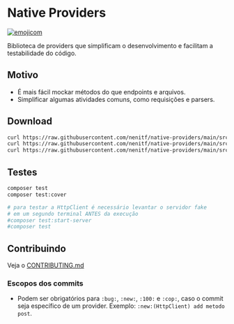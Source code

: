 # Native Providers

[![emojicom](https://img.shields.io/badge/emojicom-%F0%9F%90%9B%20%F0%9F%86%95%20%F0%9F%92%AF%20%F0%9F%91%AE%20%F0%9F%86%98%20%F0%9F%92%A4-%23fff)](https://gist.github.com/nenitf/1cf5182bff009974bf436f978eea1996#emojicom)

Biblioteca de providers que simplificam o desenvolvimento e facilitam a testabilidade do código.

## Motivo

- É mais fácil mockar métodos do que endpoints e arquivos.
- Simplificar algumas atividades comuns, como requisições e parsers.

## Download

```sh
curl https://raw.githubusercontent.com/nenitf/native-providers/main/src/HttpClientProvider.php -o HttpClientProvider.php
curl https://raw.githubusercontent.com/nenitf/native-providers/main/src/ParserProvider.php -o ParserProvider.php
curl https://raw.githubusercontent.com/nenitf/native-providers/main/src/FileSystemProvider.php -o FileSystemProvider.php
```

## Testes

```sh
composer test
composer test:cover

# para testar a HttpClient é necessário levantar o servidor fake
# em um segundo terminal ANTES da execução
#composer test:start-server
#composer test
```

## Contribuindo

Veja o [CONTRIBUTING.md](CONTRIBUTING.md)

### Escopos dos commits

- Podem ser obrigatórios para `:bug:`, `:new:`, `:100:` e `:cop:`, caso o commit seja específico de um provider. Exemplo: `:new:(HttpClient) add metodo post`.
